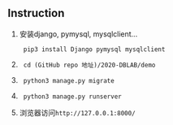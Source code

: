 ## Instruction
1. 安装django, pymysql, mysqlclient...
   ```shell
    pip3 install Django pymysql mysqlclient
   ```
2. ```shell
    cd (GitHub repo 地址)/2020-DBLAB/demo
   ```
3. ```shell
    python3 manage.py migrate
   ```
4. ```shell
    python3 manage.py runserver
   ```
5. 浏览器访问`http://127.0.0.1:8000/`